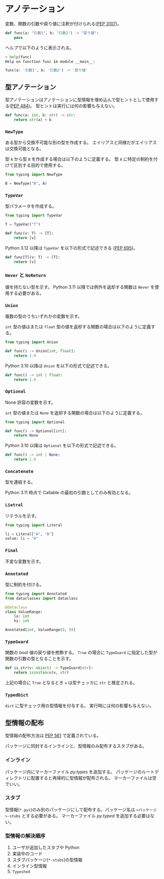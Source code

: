 # アノテーション

変数、関数の引数や戻り値に注釈が付けられる([PEP 3107](https://peps.python.org/pep-3107/))。

```python
def func(a: "引数1", b: "引数2") -> "戻り値":
    pass
```

ヘルプで以下のように表示される。

```python
> help(func)
Help on function func in module __main__:

func(a: '引数1', b: '引数2') -> '戻り値'
```

## 型アノテーション

型アノテーションはアノテーションに型情報を埋め込んで型ヒントとして使用する([PEP 484](https://peps.python.org/pep-0484/))。
型ヒントは実行には何の影響も与えない。

```python
def func(a: int, b: str) -> str:
    return str(a) + b
```

### `NewType`

ある型から交換不可能な別の型を作成する。
エイリアスと同様だがエイリアスは交換可能となる。

型 `A` から型 `B` を作成する場合は以下のように定義する。
型 `A` に特定の制約を付けて区別する目的で使用する。

```python
from typing import NewType

B = NewType("B", A)
```

### `TypeVar`

型パラメータを作成する。

```python
from typing import TypeVar

T = TypeVar("T")

def func(v: T) -> [T]:
    return [v]
```

Python 3.12 以降は `TypeVar` を以下の形式で記述できる ([PEP 695](https://peps.python.org/pep-0695/))。

```python
def func[T](v: T) -> [T]:
    return [v]
```

### `Never` と `NoReturn`

値を持たない型を示す。
Python 3.11 以降では例外を返却する関数は `Never` を使用する必要がある。

### `Union`

複数の型のうちいずれかの変数を示す。

`int` 型の値はまたは `float` 型の値を返却する関数の場合は以下のように定義する。

```python
from typing import Union

def func() -> Union[int, float]:
    return 1.0
```

Python 3.10 以降は `Union` を以下の形式で記述できる。

```python
def func() -> int | float:
    return 1.0
```

### `Optional`

None 許容の変数を示す。

`int` 型の値または `None` を返却する関数の場合は以下のように定義する。

```python
from typing import Optional

def func() -> Optional[int]:
    return None
```

Python 3.10 以降は `Optional` を以下の形式で記述できる。

```python
def func() -> int | None:
    return 1.0
```

### `Concatenate`

型を連結する。

Python 3.11 時点で Callable の最初の引数としてのみ有効となる。

### `Lietral`

リテラルを示す。

```python
from typing import Literal

li = Literal["A", "B"]
value: li = "A"
```

### `Final`

不変な変数を示す。

### `Annotated`

型に制約を付ける。

```python
from typing import Annotated
from dataclasses import dataclass

@dataclass
class ValueRange:
    lo: int
    hi: int

Annotated[int, ValueRange(0, 9)]
```

### `TypeGuard`

関数の bool 値の戻り値を修飾する。
`True` の場合に `TypeGuard` に指定した型が関数の引数の型となることを示す。

```python
def is_str(v: object) -> TypeGuard[str]:
    return isinstance(v, str)
```

上記の場合に `True` となるとき `v` は型チェッカに `str` と推定される。

### `TypedDict`

`dict` に型チェック用の型情報を付与する。
実行時には何の影響も与えない。

## 型情報の配布

型情報の配布方法は [PEP 561](https://peps.python.org/pep-0561/) で定義されている。

パッケージに同封するインラインと、型情報のみ配布するスタブがある。

### インライン

パッケージ内にマーカーファイル *py.types* を追加する。
パッケージのルートディレクトリに配置すると再帰的に型情報が配布される。
マーカーファイルは空でいい。

### スタブ

型情報(`*.pyi`)のみ別のパッケージにして配布する。パッケージ名は `<パッケージ>-stubs` とする必要がある。
マーカーファイル *py.typed* を追加する必要はない。

### 型情報の解決順序

1. ユーザが追加したスタブや Python
1. 実装中のコード
1. スタブパッケージ(`*-stubs`)の型情報
1. インライン型情報
1. `Typeshed`
